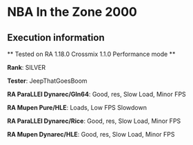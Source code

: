 # NBA In the Zone 2000 

## Execution information


** Tested on RA 1.18.0 Crossmix 1.1.0 Performance mode **


**Rank**: SILVER


**Tester**: JeepThatGoesBoom



**RA ParaLLEl Dynarec/Gln64**: Good, res, Slow Load, Minor FPS


**RA Mupen Pure/HLE**: Loads, Low FPS Slowdown


**RA ParaLLEl Dynarec/Rice**: Good, res, Slow Load, Minor FPS


**RA Mupen Dynarec/HLE**: Good, res, Slow Load, Minor FPS
